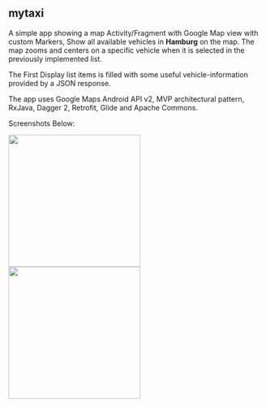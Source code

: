 ## mytaxi
A simple app showing a map Activity/Fragment with Google Map view with custom Markers, Show all available vehicles in **Hamburg** on the map.
The map zooms and centers on a specific vehicle when it is selected in the previously implemented list.

The First Display list items is filled with some useful vehicle-information provided by a JSON response.

The app uses Google Maps Android API v2, MVP architectural pattern, RxJava, Dagger 2, Retrofit, Glide and Apache Commons.

Screenshots Below:

<a href="#"><img src="https://github.com/tosinonikute/Mytaxiapp/blob/master/images/screen1.png" align="left" width="260" ></a>

<a href="#"><img src="https://github.com/tosinonikute/Mytaxiapp/blob/master/images/screen2.gif" align="left" width="260" ></a>




